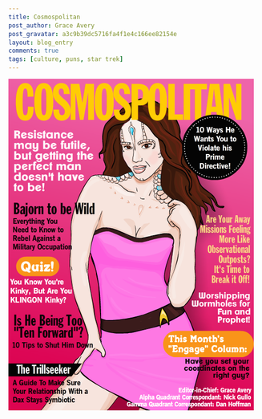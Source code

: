 ```yaml
---
title: Cosmospolitan
post_author: Grace Avery
post_gravatar: a3c9b39dc5716fa4f1e4c166ee82154e
layout: blog_entry
comments: true
tags: [culture, puns, star trek]
---
```


![Alt text](/blog/assets/img/cosmospolitan.png "Cosmospolitan")
